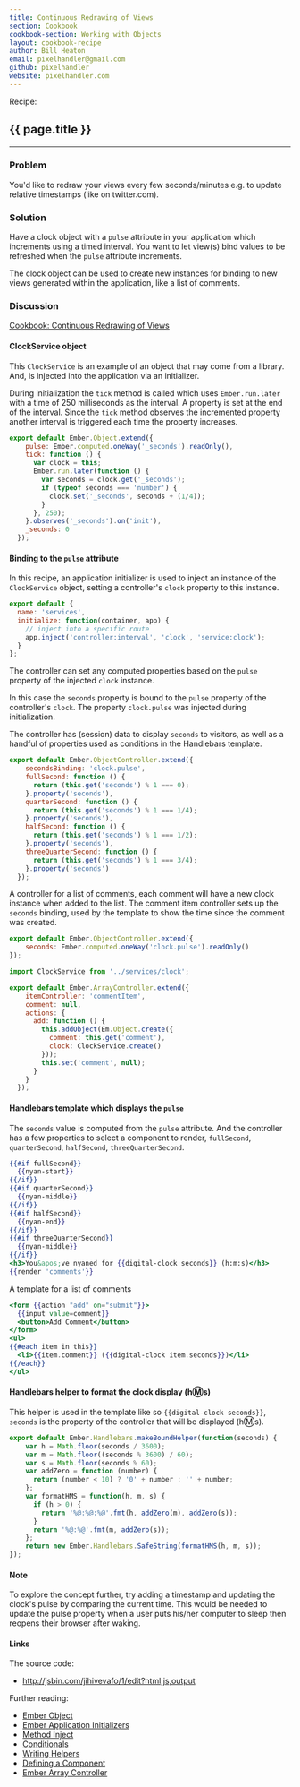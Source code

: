 ```yaml
---
title: Continuous Redrawing of Views
section: Cookbook
cookbook-section: Working with Objects
layout: cookbook-recipe
author: Bill Heaton
email: pixelhandler@gmail.com
github: pixelhandler
website: pixelhandler.com
---
```

<span class="recipe-label">Recipe:</span>
## {{ page.title }}
-----
### Problem
You'd like to redraw your views every few seconds/minutes e.g. to update
relative timestamps (like on twitter.com).

### Solution
Have a clock object with a `pulse` attribute in your application which 
increments using a timed interval. You want to let view(s) bind values to be
refreshed when the `pulse` attribute increments.

The clock object can be used to create new instances for binding to new views
generated within the application, like a list of comments.

### Discussion

<a class="jsbin-embed" href="http://jsbin.com/jihivevafo/1/edit?output">
Cookbook: Continuous Redrawing of Views
</a><script src="http://static.jsbin.com/js/embed.js"></script>

#### ClockService object

This `ClockService` is an example of an object that may come from a library.
And, is injected into the application via an initializer.

During initialization the `tick` method is called which uses `Ember.run.later`
with a time of 250 milliseconds as the interval. A property is set at the end
of the interval. Since the `tick` method observes the incremented property
another interval is triggered each time the property increases.

```app/services/clock.js
export default Ember.Object.extend({
    pulse: Ember.computed.oneWay('_seconds').readOnly(),
    tick: function () {
      var clock = this;
      Ember.run.later(function () {
        var seconds = clock.get('_seconds');
        if (typeof seconds === 'number') {
          clock.set('_seconds', seconds + (1/4));
        }
      }, 250);
    }.observes('_seconds').on('init'),
    _seconds: 0
  });
```

#### Binding to the `pulse` attribute

In this recipe, an application initializer is used to inject an instance of the
`ClockService` object, setting a controller's `clock` property to this instance.

```app/initializers/services.js
export default {
  name: 'services',
  initialize: function(container, app) {
    // inject into a specific route
    app.inject('controller:interval', 'clock', 'service:clock');
  }
};
```

The controller can set any computed properties based on the `pulse` property of
the injected `clock` instance.

In this case the `seconds` property is bound to the `pulse` property of the
controller's `clock`. The property `clock.pulse` was injected during
initialization.

The controller has (session) data to display `seconds` to visitors, as well as
a handful of properties used as conditions in the Handlebars template.

```app/controllers/interval.js
export default Ember.ObjectController.extend({
    secondsBinding: 'clock.pulse',
    fullSecond: function () {
      return (this.get('seconds') % 1 === 0);
    }.property('seconds'),
    quarterSecond: function () {
      return (this.get('seconds') % 1 === 1/4);
    }.property('seconds'),
    halfSecond: function () {
      return (this.get('seconds') % 1 === 1/2);
    }.property('seconds'),
    threeQuarterSecond: function () {
      return (this.get('seconds') % 1 === 3/4);
    }.property('seconds')
  });
```

A controller for a list of comments, each comment will have a new clock
instance when added to the list. The comment item controller sets up
the `seconds` binding, used by the template to show the time since the
comment was created.

```app/controllers/comment-item.js
export default Ember.ObjectController.extend({
    seconds: Ember.computed.oneWay('clock.pulse').readOnly()
});
```

```app/controllers/comments.js
import ClockService from '../services/clock';

export default Ember.ArrayController.extend({
    itemController: 'commentItem',
    comment: null,
    actions: {
      add: function () {
        this.addObject(Em.Object.create({
          comment: this.get('comment'),
          clock: ClockService.create()
        }));
        this.set('comment', null);
      }
    }
  });
```

#### Handlebars template which displays the `pulse`

The `seconds` value is computed from the `pulse` attribute. And the controller
has a few properties to select a component to render, `fullSecond`,
`quarterSecond`, `halfSecond`, `threeQuarterSecond`.

```app/templates/interval.hbs
{{#if fullSecond}}
  {{nyan-start}}
{{/if}}
{{#if quarterSecond}}
  {{nyan-middle}}
{{/if}}
{{#if halfSecond}}
  {{nyan-end}}
{{/if}}
{{#if threeQuarterSecond}}
  {{nyan-middle}}
{{/if}}
<h3>You&apos;ve nyaned for {{digital-clock seconds}} (h:m:s)</h3>
{{render 'comments'}}
```

A template for a list of comments
```app/templates/comments.hbs
<form {{action "add" on="submit"}}>
  {{input value=comment}}
  <button>Add Comment</button>
</form>
<ul>
{{#each item in this}}
  <li>{{item.comment}} ({{digital-clock item.seconds}})</li>
{{/each}}
</ul>
```

#### Handlebars helper to format the clock display (h:m:s)

This helper is used in the template like so `{{digital-clock seconds}}`,
`seconds` is the property of the controller that will be displayed (h:m:s).

```app/helpers/digital-clock.js
export default Ember.Handlebars.makeBoundHelper(function(seconds) {
    var h = Math.floor(seconds / 3600);
    var m = Math.floor((seconds % 3600) / 60);
    var s = Math.floor(seconds % 60);
    var addZero = function (number) {
      return (number < 10) ? '0' + number : '' + number;
    };
    var formatHMS = function(h, m, s) {
      if (h > 0) {
        return '%@:%@:%@'.fmt(h, addZero(m), addZero(s));
      }
      return '%@:%@'.fmt(m, addZero(s));
    };
    return new Ember.Handlebars.SafeString(formatHMS(h, m, s));
});
```

#### Note

To explore the concept further, try adding a timestamp and updating the clock's
pulse by comparing the current time. This would be needed to update the pulse
property when a user puts his/her computer to sleep then reopens their browser
after waking.

#### Links

The source code:

* <http://jsbin.com/jihivevafo/1/edit?html,js,output>

Further reading:

* [Ember Object](http://emberjs.com/api/classes/Ember.Object.html)
* [Ember Application Initializers](http://emberjs.com/api/classes/Ember.Application.html#toc_initializers)
* [Method Inject](http://emberjs.com/api/classes/Ember.Application.html#method_inject)
* [Conditionals](../../templates/conditionals/)
* [Writing Helpers](../../templates/writing-helpers/)
* [Defining a Component](../../components/defining-a-component/)
* [Ember Array Controller](http://emberjs.com/api/classes/Ember.ArrayController.html)
